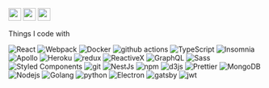 <!-- <img src="https://i.imgur.com/RK1kR8g.png" alt="Mokkapps GitHub README header image"> -->
<p><a href="https://twitter.com/MahmoudSElGamm3"><img src="https://img.shields.io/badge/twitter-%231DA1F2.svg?&style=for-the-badge&logo=twitter&logoColor=white" height=25></a>
<!-- <a href="https://www.linkedin.com/in/mokkapps"><img src="https://img.shields.io/badge/linkedin-%230077B5.svg?&style=for-the-badge&logo=linkedin&logoColor=white" height=25></a> -->
<!--  <a href="https://www.instagram.com/mokkapps/"><img src="https://img.shields.io/badge/instagram-%23E4405F.svg?&style=for-the-badge&logo=instagram&logoColor=white" height=25></a> -->
<a href="https://medium.com/@mahmoudselgammal"><img src="https://img.shields.io/badge/medium-%2312100E.svg?&style=for-the-badge&logo=medium&logoColor=white" height=25></a>
<a href="https://dev.to/mahmoudelgammal"><img src="https://img.shields.io/badge/DEV.TO-%230A0A0A.svg?&style=for-the-badge&logo=dev-dot-to&logoColor=white" height=25></a>
</p>
<!-- <p><a href="https://www.mokkapps.de">➡️ Check out my website</a></p> -->
<!--   <a href="https://www.buymeacoffee.com/mokkapps" target="_blank" rel="noreferrer nofollow">
      <img src="https://cdn.buymeacoffee.com/buttons/default-red.png" alt="Buy Me A Coffee" height="40" width="170" >
    </a> -->
<!-- <h2>Latest Blog Posts</h2> -->
<!--   <ul>
    <li><a href=https://www.mokkapps.de/blog/my-top-vue-js-interview-questions/>My Top Vue.js Interview Questions</a></li><li><a href=https://www.mokkapps.de/blog/why-i-picked-vue-js-as-my-freelancer-niche/>Why I Picked Vue.js as My Freelancer Niche</a></li><li><a href=https://www.mokkapps.de/blog/track-twitter-follower-growth-over-time-using-an-serverless-node-js-api-on-aws-amplify/>Track Twitter Follower Growth Over Time Using A Serverless Node.js API on AWS Amplify</a></li><li><a href=https://www.mokkapps.de/blog/use-git-bisect-to-find-the-commit-that-introduced-a-bug/>Use Git Bisect to Find the Commit That Introduced a Bug</a></li><li><a href=https://www.mokkapps.de/blog/my-top-react-interview-questions/>My Top React Interview Questions</a></li>
  </ul> -->
<!-- <p><a href="https://www.mokkapps.de/blog">➡️ More blog posts</a></p>
<h2>Latest Tweets</h2>
<p><a href="https://twitter.com/mokkapps"><img src="https://github-readme-twitter.gazf.vercel.app/api?id=mokkapps&amp;layout=wide" alt="github-readme-twitter"></a></p>
<h2>GitHub Stats</h2>
<p><img src="https://github-readme-stats.vercel.app/api?username=mokkapps&amp;show_icons=true" alt="GitHub Stats"></p> -->

Things I code with
<p>
  <img alt="React" src="https://img.shields.io/badge/-React-45b8d8?style=flat-square&logo=react&logoColor=white" />
  <img alt="Webpack" src="https://img.shields.io/badge/-Webpack-8DD6F9?style=flat-square&logo=webpack&logoColor=white" /> 
  <img alt="Docker" src="https://img.shields.io/badge/-Docker-46a2f1?style=flat-square&logo=docker&logoColor=white" />
  <img alt="github actions" src="https://img.shields.io/badge/-Github_Actions-2088FF?style=flat-square&logo=github-actions&logoColor=white" />
  <img alt="TypeScript" src="https://img.shields.io/badge/-TypeScript-007ACC?style=flat-square&logo=typescript&logoColor=white" />
  <img alt="Insomnia" src="https://img.shields.io/badge/-Insomnia-5849BE?style=flat-square&logo=insomnia&logoColor=white" />
  <img alt="Apollo" src="https://img.shields.io/badge/-Apollo%20GraphQL-311C87?style=flat-square&logo=apollo-graphql&logoColor=white" />
  <img alt="Heroku" src="https://img.shields.io/badge/-Heroku-430098?style=flat-square&logo=heroku&logoColor=white" />
  <img alt="redux" src="https://img.shields.io/badge/-Redux-764ABC?style=flat-square&logo=redux&logoColor=white" />
  <img alt="ReactiveX" src="https://img.shields.io/badge/-RxJs-B7178C?style=flat-square&logo=reactivex&logoColor=white" />
  <img alt="GraphQL" src="https://img.shields.io/badge/-GraphQL-E10098?style=flat-square&logo=graphql&logoColor=white" />
  <img alt="Sass" src="https://img.shields.io/badge/-Sass-CC6699?style=flat-square&logo=sass&logoColor=white" />
  <img alt="Styled Components" src="https://img.shields.io/badge/-Styled_Components-db7092?style=flat-square&logo=styled-components&logoColor=white" />
  <img alt="git" src="https://img.shields.io/badge/-Git-F05032?style=flat-square&logo=git&logoColor=white" />
  <img alt="NestJs" src="https://img.shields.io/badge/-NestJs-ea2845?style=flat-square&logo=nestjs&logoColor=white" />
  <img alt="npm" src="https://img.shields.io/badge/-NPM-CB3837?style=flat-square&logo=npm&logoColor=white" />
  <img alt="d3js" src="https://img.shields.io/badge/-D3.js-F9A03C?style=flat-square&logo=d3.js&logoColor=white" />
  <img alt="Prettier" src="https://img.shields.io/badge/-Prettier-F7B93E?style=flat-square&logo=prettier&logoColor=white" />
  <img alt="MongoDB" src="https://img.shields.io/badge/-MongoDB-13aa52?style=flat-square&logo=mongodb&logoColor=white" />
  <img alt="Nodejs" src="https://img.shields.io/badge/-Nodejs-43853d?style=flat-square&logo=Node.js&logoColor=white" />
  <img alt="Golang" src="https://img.shields.io/badge/go-%2300ADD8.svg?style=for-the-badge&logo=go&logoColor=white" />
      <img alt="python" src="https://img.shields.io/badge/python-3670A0?style=for-the-badge&logo=python&logoColor=ffdd54" />
      <img alt="Electron" src="https://img.shields.io/badge/Electron-191970?style=for-the-badge&logo=Electron&logoColor=white"/>
      <img alt="gatsby" src="https://img.shields.io/badge/Gatsby-%23663399.svg?style=for-the-badge&logo=gatsby&logoColor=white" />
      <img alt="jwt" src="https://img.shields.io/badge/JWT-black?style=for-the-badge&logo=JSON%20web%20tokens" />
      <img alt="" src="https://img.shields.io/badge/nestjs-%23E0234E.svg?style=for-the-badge&logo=nestjs&logoColor=white" />
      <img alt="" src="https://img.shields.io/badge/Next-black?style=for-the-badge&logo=next.js&logoColor=white" />
      <img alt="" src="https://img.shields.io/badge/threejs-black?style=for-the-badge&logo=three.js&logoColor=white" />
      <img alt="" src="https://img.shields.io/badge/yarn-%232C8EBB.svg?style=for-the-badge&logo=yarn&logoColor=white" />
      <img alt="" src="https://img.shields.io/badge/git-%23F05033.svg?style=for-the-badge&logo=git&logoColor=white" />
      <img alt="" src="https://img.shields.io/badge/AWS-%23FF9900.svg?style=for-the-badge&logo=amazon-aws&logoColor=white" />
      <img alt="" src="https://img.shields.io/badge/datadog-%23632CA6.svg?style=for-the-badge&logo=datadog&logoColor=white" />
      <img  alt="" src="https://img.shields.io/badge/netlify-%23000000.svg?style=for-the-badge&logo=netlify&logoColor=#00C7B7" />
      <img  alt="" src="https://img.shields.io/badge/nginx-%23009639.svg?style=for-the-badge&logo=nginx&logoColor=white" />
      <img  alt="" src="https://img.shields.io/badge/postgres-%23316192.svg?style=for-the-badge&logo=postgresql&logoColor=white" />
      <img  alt="" src="https://img.shields.io/badge/redis-%23DD0031.svg?style=for-the-badge&logo=redis&logoColor=white" />
      <img  alt="" src="https://img.shields.io/badge/-jest-%23C21325?style=for-the-badge&logo=jest&logoColor=white" />
      <img  alt="" src="https://img.shields.io/badge/-cypress-%23E5E5E5?style=for-the-badge&logo=cypress&logoColor=058a5e" />
      <img  alt="" src="https://img.shields.io/badge/Linux-FCC624?style=for-the-badge&logo=linux&logoColor=black" />
      <img alt="" src="https://img.shields.io/badge/docker-%230db7ed.svg?style=for-the-badge&logo=docker&logoColor=white" />
      <img alt="" src="https://img.shields.io/badge/codecov-%23ff0077.svg?style=for-the-badge&logo=codecov&logoColor=white" />      
</p>

